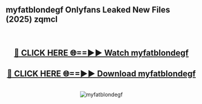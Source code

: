 <h2>myfatblondegf Onlyfans Leaked New Files (2025) zqmcl</h2>
<br>
<div align="center">
<h2><a href="https://mediafiles.top/myfatblondegf&ref=git" rel="nofollow">🔴 CLICK HERE 🌐==►► Watch myfatblondegf</a></h2>
<h2><a href="https://mediafiles.top/myfatblondegf&ref=git" rel="nofollow">🔴 CLICK HERE 🌐==►► Download myfatblondegf</a></h2>
<br>
<a href="https://mediafiles.top/myfatblondegf&ref=git" rel="nofollow" data-target="animated-image.originalLink"><img src="https://i.ibb.co.com/xMMVF88/686577567.gif" alt="myfatblondegf" style="max-width: 100%; display: inline-block;" data-target="animated-image.originalImage"></a>
</div>
<br>
<br>